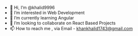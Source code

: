 - 👋 Hi, I’m @khalid9996
- 👀 I’m interested in Web Development 
- 🌱 I’m currently learning Angular 
- 💞️ I’m looking to collaborate on React Based Projects
- 📫 How to reach me , via Email - khankhalid1743@gmail.com

<!---
khalid9996/khalid9996 is a ✨ special ✨ repository because its `README.md` (this file) appears on your GitHub profile.
You can click the Preview link to take a look at your changes.
--->
